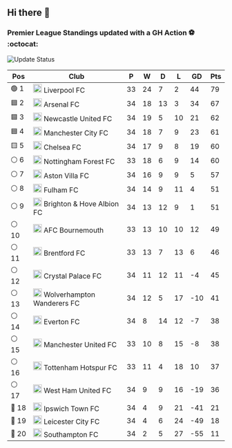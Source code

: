 ## Hi there 👋

<!--
**andregribeiro/andregribeiro** is a ✨ _special_ ✨ repository because its `README.md` (this file) appears on your GitHub profile.

Here are some ideas to get you started:

- 🔭 I’m currently working on ...
- 🌱 I’m currently learning ...
- 👯 I’m looking to collaborate on ...
- 🤔 I’m looking for help with ...
- 💬 Ask me about ...
- 📫 How to reach me: ...
- 😄 Pronouns: ...
- ⚡ Fun fact: ...
-->
### Premier League Standings updated with a GH Action ⚽ :octocat:
![Update Status](https://github.com/andregribeiro/andregribeiro/workflows/Update%20Premier%20League%20Standings/badge.svg)

<!-- STANDINGS:START -->

| Pos |  Club  | P | W | D | L | GD | Pts |
|-----|------|----|---|---|---|----|----|
|  🟢 1 | <img src="https://crests.football-data.org/64.png" alt="Liverpool FC" width="20" height="20"> Liverpool FC | 33 | 24 | 7 | 2 | 44 | 79 |
|  🟦 2 | <img src="https://crests.football-data.org/57.png" alt="Arsenal FC" width="20" height="20"> Arsenal FC | 34 | 18 | 13 | 3 | 34 | 67 |
|  🟦 3 | <img src="https://crests.football-data.org/67.png" alt="Newcastle United FC" width="20" height="20"> Newcastle United FC | 34 | 19 | 5 | 10 | 21 | 62 |
|  🟦 4 | <img src="https://crests.football-data.org/65.png" alt="Manchester City FC" width="20" height="20"> Manchester City FC | 34 | 18 | 7 | 9 | 23 | 61 |
|  🟨 5 | <img src="https://crests.football-data.org/61.png" alt="Chelsea FC" width="20" height="20"> Chelsea FC | 34 | 17 | 9 | 8 | 19 | 60 |
|  ⚪ 6 | <img src="https://crests.football-data.org/351.png" alt="Nottingham Forest FC" width="20" height="20"> Nottingham Forest FC | 33 | 18 | 6 | 9 | 14 | 60 |
|  ⚪ 7 | <img src="https://crests.football-data.org/58.png" alt="Aston Villa FC" width="20" height="20"> Aston Villa FC | 34 | 16 | 9 | 9 | 5 | 57 |
|  ⚪ 8 | <img src="https://crests.football-data.org/63.png" alt="Fulham FC" width="20" height="20"> Fulham FC | 34 | 14 | 9 | 11 | 4 | 51 |
|  ⚪ 9 | <img src="https://crests.football-data.org/397.png" alt="Brighton & Hove Albion FC" width="20" height="20"> Brighton & Hove Albion FC | 34 | 13 | 12 | 9 | 1 | 51 |
|  ⚪ 10 | <img src="https://crests.football-data.org/bournemouth.png" alt="AFC Bournemouth" width="20" height="20"> AFC Bournemouth | 33 | 13 | 10 | 10 | 12 | 49 |
|  ⚪ 11 | <img src="https://crests.football-data.org/402.png" alt="Brentford FC" width="20" height="20"> Brentford FC | 33 | 13 | 7 | 13 | 6 | 46 |
|  ⚪ 12 | <img src="https://crests.football-data.org/354.png" alt="Crystal Palace FC" width="20" height="20"> Crystal Palace FC | 34 | 11 | 12 | 11 | -4 | 45 |
|  ⚪ 13 | <img src="https://crests.football-data.org/76.png" alt="Wolverhampton Wanderers FC" width="20" height="20"> Wolverhampton Wanderers FC | 34 | 12 | 5 | 17 | -10 | 41 |
|  ⚪ 14 | <img src="https://crests.football-data.org/62.png" alt="Everton FC" width="20" height="20"> Everton FC | 34 | 8 | 14 | 12 | -7 | 38 |
|  ⚪ 15 | <img src="https://crests.football-data.org/66.png" alt="Manchester United FC" width="20" height="20"> Manchester United FC | 33 | 10 | 8 | 15 | -8 | 38 |
|  ⚪ 16 | <img src="https://crests.football-data.org/73.png" alt="Tottenham Hotspur FC" width="20" height="20"> Tottenham Hotspur FC | 33 | 11 | 4 | 18 | 10 | 37 |
|  ⚪ 17 | <img src="https://crests.football-data.org/563.png" alt="West Ham United FC" width="20" height="20"> West Ham United FC | 34 | 9 | 9 | 16 | -19 | 36 |
|  🔴 18 | <img src="https://crests.football-data.org/349.png" alt="Ipswich Town FC" width="20" height="20"> Ipswich Town FC | 34 | 4 | 9 | 21 | -41 | 21 |
|  🔴 19 | <img src="https://crests.football-data.org/338.png" alt="Leicester City FC" width="20" height="20"> Leicester City FC | 34 | 4 | 6 | 24 | -49 | 18 |
|  🔴 20 | <img src="https://crests.football-data.org/340.png" alt="Southampton FC" width="20" height="20"> Southampton FC | 34 | 2 | 5 | 27 | -55 | 11 |

<!-- STANDINGS:END -->
